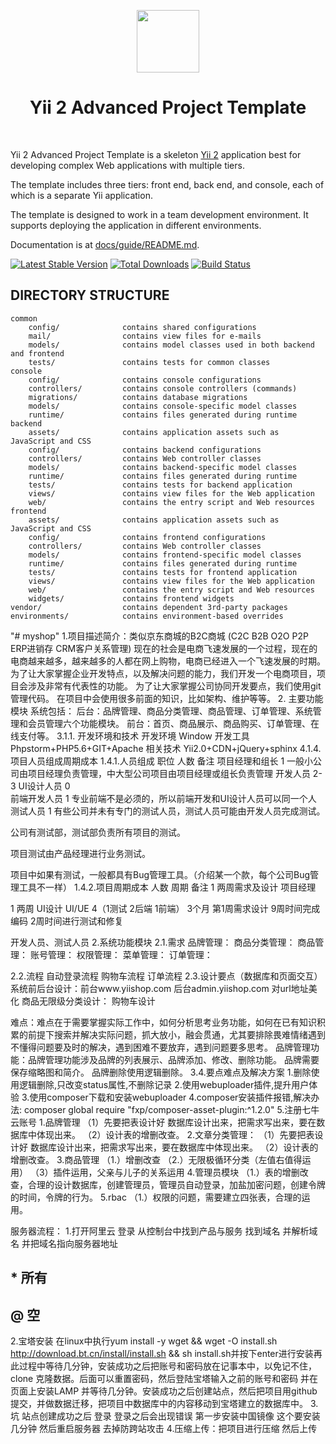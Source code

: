 <p align="center">
    <a href="https://github.com/yiisoft" target="_blank">
        <img src="https://avatars0.githubusercontent.com/u/993323" height="100px">
    </a>
    <h1 align="center">Yii 2 Advanced Project Template</h1>
    <br>
</p>

Yii 2 Advanced Project Template is a skeleton [Yii 2](http://www.yiiframework.com/) application best for
developing complex Web applications with multiple tiers.

The template includes three tiers: front end, back end, and console, each of which
is a separate Yii application.

The template is designed to work in a team development environment. It supports
deploying the application in different environments.

Documentation is at [docs/guide/README.md](docs/guide/README.md).

[![Latest Stable Version](https://img.shields.io/packagist/v/yiisoft/yii2-app-advanced.svg)](https://packagist.org/packages/yiisoft/yii2-app-advanced)
[![Total Downloads](https://img.shields.io/packagist/dt/yiisoft/yii2-app-advanced.svg)](https://packagist.org/packages/yiisoft/yii2-app-advanced)
[![Build Status](https://travis-ci.org/yiisoft/yii2-app-advanced.svg?branch=master)](https://travis-ci.org/yiisoft/yii2-app-advanced)

DIRECTORY STRUCTURE
-------------------

```
common
    config/              contains shared configurations
    mail/                contains view files for e-mails
    models/              contains model classes used in both backend and frontend
    tests/               contains tests for common classes    
console
    config/              contains console configurations
    controllers/         contains console controllers (commands)
    migrations/          contains database migrations
    models/              contains console-specific model classes
    runtime/             contains files generated during runtime
backend
    assets/              contains application assets such as JavaScript and CSS
    config/              contains backend configurations
    controllers/         contains Web controller classes
    models/              contains backend-specific model classes
    runtime/             contains files generated during runtime
    tests/               contains tests for backend application    
    views/               contains view files for the Web application
    web/                 contains the entry script and Web resources
frontend
    assets/              contains application assets such as JavaScript and CSS
    config/              contains frontend configurations
    controllers/         contains Web controller classes
    models/              contains frontend-specific model classes
    runtime/             contains files generated during runtime
    tests/               contains tests for frontend application
    views/               contains view files for the Web application
    web/                 contains the entry script and Web resources
    widgets/             contains frontend widgets
vendor/                  contains dependent 3rd-party packages
environments/            contains environment-based overrides
```
"# myshop" 
1.项目描述简介：类似京东商城的B2C商城 (C2C B2B O2O P2P ERP进销存 CRM客户关系管理)
现在的社会是电商飞速发展的一个过程，现在的电商越来越多，越来越多的人都在网上购物，电商已经进入一个飞速发展的时期。
为了让大家掌握企业开发特点，以及解决问题的能力，我们开发一个电商项目，项目会涉及非常有代表性的功能。
为了让大家掌握公司协同开发要点，我们使用git管理代码。
在项目中会使用很多前面的知识，比如架构、维护等等。
2. 主要功能模块
系统包括：
后台：品牌管理、商品分类管理、商品管理、订单管理、系统管理和会员管理六个功能模块。
前台：首页、商品展示、商品购买、订单管理、在线支付等。
3.1.1. 开发环境和技术
开发环境 Window
开发工具 Phpstorm+PHP5.6+GIT+Apache
相关技术 Yii2.0+CDN+jQuery+sphinx
4.1.4.项目人员组成周期成本
  1.4.1.人员组成
  职位	人数	备注
  项目经理和组长	1	一般小公司由项目经理负责管理，中大型公司项目由项目经理或组长负责管理
  开发人员	2-3	
  UI设计人员	0	
  前端开发人员	1	专业前端不是必须的，所以前端开发和UI设计人员可以同一个人
  测试人员	1	有些公司并未有专门的测试人员，测试人员可能由开发人员完成测试。
  
  公司有测试部，测试部负责所有项目的测试。
  
  项目测试由产品经理进行业务测试。
  
  项目中如果有测试，一般都具有Bug管理工具。（介绍某一个款，每个公司Bug管理工具不一样）
  1.4.2.项目周期成本
  人数	周期	备注
  1	两周需求及设计	项目经理 
  
  
  1	两周
  UI设计	UI/UE
  4（1测试  2后端  1前端）	3个月
  第1周需求设计
  9周时间完成编码
  2周时间进行测试和修复	
  
  开发人员、测试人员
  2.系统功能模块
  2.1.需求
  品牌管理：
  商品分类管理：
  商品管理：
  账号管理：
  权限管理：
  菜单管理：
  订单管理：
  
  2.2.流程
  自动登录流程
  购物车流程
  订单流程
  2.3.设计要点（数据库和页面交互）
  系统前后台设计：前台www.yiishop.com 后台admin.yiishop.com 对url地址美化
  商品无限级分类设计：
  购物车设计
 
难点：难点在于需要掌握实际工作中，如何分析思考业务功能，如何在已有知识积累的前提下搜索并解决实际问题，抓大放小，融会贯通，尤其要排除畏难情绪遇到不懂得问题要及时的解决，遇到困难不要放弃，遇到问题要多思考。
品牌管理功能：品牌管理功能涉及品牌的列表展示、品牌添加、修改、删除功能。
       品牌需要保存缩略图和简介。
       品牌删除使用逻辑删除。 
 3.4.要点难点及解决方案
 1.删除使用逻辑删除,只改变status属性,不删除记录
 2.使用webuploader插件,提升用户体验
 3.使用composer下载和安装webuploader
 4.composer安装插件报错,解决办法:
 composer global require "fxp/composer-asset-plugin:^1.2.0"
 5.注册七牛云账号
 1.品牌管理
 （1）先要把表设计好 数据库设计出来，把需求写出来，要在数据库中体现出来。
 （2）设计表的增删改查。
 2.文章分类管理：
 （1）先要把表设计好 数据库设计出来，把需求写出来，要在数据库中体现出来。
  （2）设计表的增删改查。
  3.商品管理 
  （1.）增删改查
  （2.）无限极循环分类（左值右值得运用）
  （3）插件运用，父亲与儿子的关系运用
  4.管理员模块
  （1.）表的增删改查，合理的设计数据库，创建管理员，管理员自动登录，加盐加密问题，创建令牌的时间，令牌的行为。
  5.rbac
  （1.）权限的问题，需要建立四张表，合理的运用。





服务器流程：
1.打开阿里云 登录 从控制台中找到产品与服务 找到域名 并解析域名 并把域名指向服务器地址
## *  所有
## @  空
2.宝塔安装 在linux中执行yum install -y wget && wget -O install.sh http://download.bt.cn/install/install.sh && sh install.sh并按下enter进行安装再此过程中等待几分钟，安装成功之后把账号和密码放在记事本中，以免记不住，clone 克隆数据。后面可以重置密码，然后登陆宝塔输入之前的账号和密码
并在页面上安装LAMP 并等待几分钟。安装成功之后创建站点，然后把项目用github提交，并做数据迁移，把项目中数据库中的内容移动到宝塔建立的数据库中。
3.坑 站点创建成功之后 登录 登录之后会出现错误 第一步安装中国镜像 这个要安装几分钟 然后重启服务器 去掉防跨站攻击 
4.压缩上传：把项目进行压缩 然后上传
